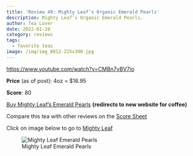 ```yaml
---
title: 'Review 49: Mighty Leaf’s Organic Emerald Pearls'
description: Mighty Leaf’s Organic Emerald Pearls.
author: Tea Lover
date: 2022-01-20
category: reviews
tags:
  - favorite teas
image: /img/img_0012-225x300.jpg
---
```


https://www.youtube.com/watch?v=CMBn7vBV7io

**Price** (as of post): 4oz = $16.95

**Score**: 80

[Buy Mighty Leaf’s Emerald Pearls](www.mightyleaf.com) **(redirects to new website for coffee)**

Compare this tea with other reviews on the [Score Sheet](https://web.archive.org/web/20200703184821/http://walkerteareview.com//?page_id=6)

Click on image below to go to [Mighty Leaf](www.mightyleaf.comF)

<!-- image -->
<figure>
    <img class="rounded" src="/img/img_0012-225x300.jpg" alt="Mighty Leaf Emerald Pearls">
    <figcaption>Mighty Leaf Emerald Pearls</figcaption>
</figure>
